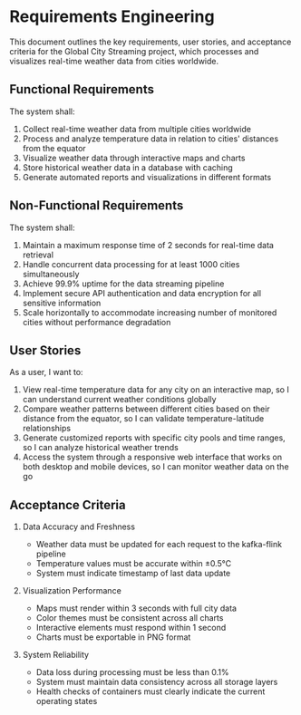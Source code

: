 # Requirements Engineering

This document outlines the key requirements, user stories, and acceptance criteria for the Global City Streaming project, which processes and visualizes real-time weather data from cities worldwide.

## Functional Requirements

The system shall:
1. Collect real-time weather data from multiple cities worldwide
2. Process and analyze temperature data in relation to cities' distances from the equator
3. Visualize weather data through interactive maps and charts
4. Store historical weather data in a database with caching
5. Generate automated reports and visualizations in different formats

## Non-Functional Requirements

The system shall:
1. Maintain a maximum response time of 2 seconds for real-time data retrieval
2. Handle concurrent data processing for at least 1000 cities simultaneously
3. Achieve 99.9% uptime for the data streaming pipeline
4. Implement secure API authentication and data encryption for all sensitive information
5. Scale horizontally to accommodate increasing number of monitored cities without performance degradation

## User Stories

As a user, I want to:
1. View real-time temperature data for any city on an interactive map, so I can understand current weather conditions globally
2. Compare weather patterns between different cities based on their distance from the equator, so I can validate temperature-latitude relationships
3. Generate customized reports with specific city pools and time ranges, so I can analyze historical weather trends
4. Access the system through a responsive web interface that works on both desktop and mobile devices, so I can monitor weather data on the go

## Acceptance Criteria

1. Data Accuracy and Freshness
   - Weather data must be updated for each request to the kafka-flink pipeline
   - Temperature values must be accurate within ±0.5°C
   - System must indicate timestamp of last data update

2. Visualization Performance
   - Maps must render within 3 seconds with full city data
   - Color themes must be consistent across all charts
   - Interactive elements must respond within 1 second
   - Charts must be exportable in PNG format

3. System Reliability
   - Data loss during processing must be less than 0.1%
   - System must maintain data consistency across all storage layers
   - Health checks of containers must clearly indicate the current operating states